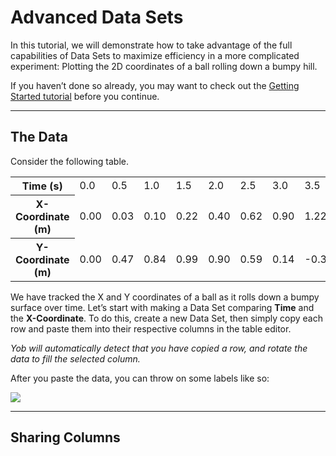 # Advanced Data Sets
In this tutorial, we will demonstrate how to take advantage of the full capabilities of Data Sets to maximize efficiency in a more complicated experiment:  Plotting the 2D coordinates of a ball rolling down a bumpy hill.


If you haven’t done so already, you may want to check out the [Getting Started tutorial](../tutorials/getting_started.md) before you continue.


---
## The Data
Consider the following table.


<table>
	<tr>
		<th>Time (s)</th>
		<td>0.0</td>
		<td>0.5</td>
		<td>1.0</td>
		<td>1.5</td>
		<td>2.0</td>
		<td>2.5</td>
		<td>3.0</td>
		<td>3.5</td>
		<td>4.0</td>
		<td>4.5</td>
		<td>5.0</td>
		<td>5.5</td>
		<td>6.0</td>
</tr>
	<tr>
		<th>X-Coordinate (m)</th>
		<td>0.00</td>
		<td>0.03</td>
		<td>0.10</td>
		<td>0.22</td>
		<td>0.40</td>
		<td>0.62</td>
		<td>0.90</td>
		<td>1.22</td>
		<td>1.60</td>
		<td>2.02</td>
		<td>2.50</td>
		<td>3.02</td>
		<td>3.60</td>
</tr>
	<tr>
		<th>Y-Coordinate (m)</th>
		<td>0.00</td>
		<td>0.47</td>
		<td>0.84</td>
		<td>0.99</td>
		<td>0.90</td>
		<td>0.59</td>
		<td>0.14</td>
		<td>-0.35</td>
		<td>-0.75</td>
		<td>-0.97</td>
		<td>-0.95</td>
		<td>-0.70</td>
		<td>-0.27</td>
</tr>
</table>


We have tracked the X and Y coordinates of a ball as it rolls down a bumpy surface over time.  Let’s start with making a Data Set comparing **Time** and the **X-Coordinate**.  To do this, create a new Data Set, then simply copy each row and paste them into their respective columns in the table editor. 


_Yob will automatically detect that you have copied a row, and rotate the data to fill the selected column._


After you paste the data, you can throw on some labels like so:


<div class="centered"><img src="../../img/advanced_data_sets/x-coordinates.png"></div>


---
## Sharing Columns


